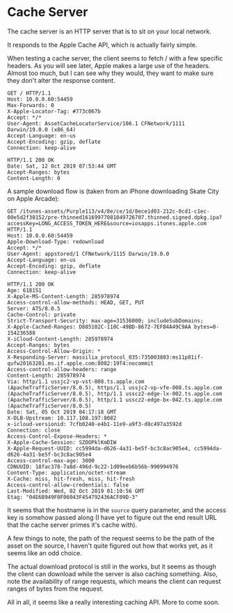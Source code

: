# Cache Server

The cache server is an HTTP server that is to sit on your local network.

It responds to the Apple Cache API, which is actually fairly simple.

When testing a cache server, the client seems to fetch / with a few specific headers.
As you will see later, Apple makes a large use of the headers. Almost too much, but I can see why they would, they want to make sure they don't alter the response content.

```http
GET / HTTP/1.1
Host: 10.0.0.60:54459
Max-Forwards: 0
X-Apple-Locator-Tag: #773c067b
Accept: */*
User-Agent: AssetCacheLocatorService/106.1 CFNetwork/1111 Darwin/19.0.0 (x86_64)
Accept-Language: en-us
Accept-Encoding: gzip, deflate
Connection: keep-alive

HTTP/1.1 200 OK
Date: Sat, 12 Oct 2019 07:53:44 GMT
Accept-Ranges: bytes
Content-Length: 0
```

A sample download flow is (taken from an iPhone downloading Skate City on Apple Arcade):

```http
GET /itunes-assets/Purple113/v4/8e/ce/1d/8ece1d03-212c-0cd1-c1ec-00e5d2f38152/pre-thinned16169977081049726707.thinned.signed.dpkg.ipa?accessKey=LONG_ACCESS_TOKEN_HERE&source=iosapps.itunes.apple.com HTTP/1.1
Host: 10.0.0.60:54459
Apple-Download-Type: redownload
Accept: */*
User-Agent: appstored/1 CFNetwork/1115 Darwin/19.0.0
Accept-Language: en-us
Accept-Encoding: gzip, deflate
Connection: keep-alive

HTTP/1.1 200 OK
Age: 618151
X-Apple-MS-Content-Length: 285978974
Access-control-allow-methods: HEAD, GET, PUT
Server: ATS/8.0.5
Cache-Control: private
Strict-Transport-Security: max-age=31536000; includeSubDomains;
X-Apple-Cached-Ranges: D885102C-110C-49BD-8672-7EF84A49C9AA bytes=0-154236588
X-iCloud-Content-Length: 285978974
Accept-Ranges: bytes
Access-Control-Allow-Origin: *
X-Responding-Server: massilia_protocol_035:735003803:ms11p01if-qufw20163201.ms.if.apple.com:8082:19T4:nocommit
Access-control-allow-headers: range
Content-Length: 285978974
Via: http/1.1 ussjc2-vp-vst-008.ts.apple.com (ApacheTrafficServer/8.0.5), https/1.1 ussjc2-vp-vfe-008.ts.apple.com (ApacheTrafficServer/8.0.5), http/1.1 usscz2-edge-lx-002.ts.apple.com (ApacheTrafficServer/8.0.5), http/1.1 usscz2-edge-bx-042.ts.apple.com (ApacheTrafficServer/8.0.5)
Date: Sat, 05 Oct 2019 04:17:18 GMT
X-DLB-Upstream: 10.117.108.197:8082
x-icloud-versionid: 7cfb0240-e4b1-11e9-a9f3-d8c497a3592d
Connection: close
Access-Control-Expose-Headers: *
X-Apple-Cache-Session: SZOOPklKmDIW
X-Apple-Request-UUID: cc5994da-d626-4a31-be5f-bc3c8ac905e4, cc5994da-d626-4a31-be5f-bc3c8ac905e4
Access-control-max-age: 3000
CDNUUID: 18fac378-7a8d-496d-9c22-1d09eeb6b56b-990994976
Content-Type: application/octet-stream
X-Cache: miss, hit-fresh, miss, hit-fresh
Access-control-allow-credentials: false
Last-Modified: Wed, 02 Oct 2019 01:10:56 GMT
Etag: "04E6B949F0F06043F454792436ACF09D-3"
```

It seems that the hostname is in the `source` query parameter, and the access key is somehow passed along (I have yet to figure out the end result URL that the cache server primes it's cache with).

A few things to note, the path of the request seems to be the path of the asset on the source, I haven't quite figured out how that works yet, as it seems like an odd choice.

The actual download protocol is still in the works, but it seems as though the client can download while the server is also caching something. Also, note the availability of range requests, which means the client can request ranges of bytes from the request.

All in all, it seems like a really interesting caching API. More to come soon.
